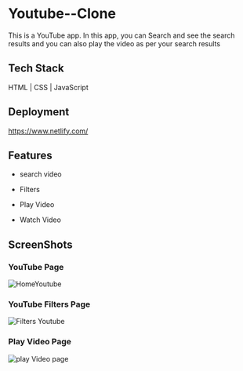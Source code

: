 # Youtube--Clone
This is a YouTube app. In this app, you can Search and see the search results and you can also play the video as per your search results

## Tech Stack
 HTML | CSS | JavaScript

## Deployment
https://www.netlify.com/

## Features

 - search video
 
 - Filters
 
 - Play Video
 
 - Watch Video


## ScreenShots

### YouTube Page
![HomeYoutube](https://github.com/nitinkondhari03/Youtube--Clone/assets/107460712/c1e6b952-da5e-47f2-9516-c150d53ad852)

### YouTube Filters Page
![Filters Youtube](https://github.com/nitinkondhari03/Youtube--Clone/assets/107460712/93c98216-3d68-48e8-b330-c72929a6c8c1)

### Play Video Page
![play Video page](https://github.com/nitinkondhari03/Youtube--Clone/assets/107460712/813b1494-c3a6-43f4-9c1d-7d69f6773af0)




